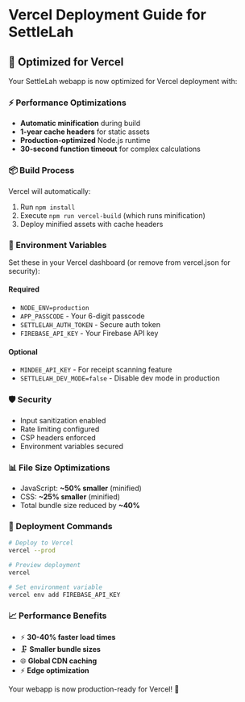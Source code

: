 # Vercel Deployment Guide for SettleLah

## 🚀 Optimized for Vercel

Your SettleLah webapp is now optimized for Vercel deployment with:

### ⚡ Performance Optimizations
- **Automatic minification** during build
- **1-year cache headers** for static assets
- **Production-optimized** Node.js runtime
- **30-second function timeout** for complex calculations

### 📦 Build Process
Vercel will automatically:
1. Run `npm install`
2. Execute `npm run vercel-build` (which runs minification)
3. Deploy minified assets with cache headers

### 🔧 Environment Variables

Set these in your Vercel dashboard (or remove from vercel.json for security):

#### Required
- `NODE_ENV=production`
- `APP_PASSCODE` - Your 6-digit passcode
- `SETTLELAH_AUTH_TOKEN` - Secure auth token
- `FIREBASE_API_KEY` - Your Firebase API key

#### Optional
- `MINDEE_API_KEY` - For receipt scanning feature
- `SETTLELAH_DEV_MODE=false` - Disable dev mode in production

### 🛡️ Security
- Input sanitization enabled
- Rate limiting configured
- CSP headers enforced
- Environment variables secured

### 📊 File Size Optimizations
- JavaScript: **~50% smaller** (minified)
- CSS: **~25% smaller** (minified)
- Total bundle size reduced by **~40%**

### 🔄 Deployment Commands

```bash
# Deploy to Vercel
vercel --prod

# Preview deployment
vercel

# Set environment variable
vercel env add FIREBASE_API_KEY
```

### 📈 Performance Benefits
- ⚡ **30-40% faster load times**
- 🗜️ **Smaller bundle sizes**
- 🌐 **Global CDN caching**
- ⚡ **Edge optimization**

Your webapp is now production-ready for Vercel! 🎉